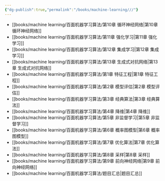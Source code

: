 ```yaml
---
{"dg-publish":true,"permalink":"/books/machine-learning///"}
---
```


- [[books/machine learning/百面机器学习算法/第10章 循环神经网络\|第10章 循环神经网络]]
- [[books/machine learning/百面机器学习算法/第11章 强化学习\|第11章 强化学习]]
- [[books/machine learning/百面机器学习算法/第12章 集成学习\|第12章 集成学习]]
- [[books/machine learning/百面机器学习算法/第13章 生成式对抗网络\|第13章 生成式对抗网络]]
- [[books/machine learning/百面机器学习算法/第1章 特征工程\|第1章 特征工程]]
- [[books/machine learning/百面机器学习算法/第2章 模型评估\|第2章 模型评估]]
- [[books/machine learning/百面机器学习算法/第3章 经典算法\|第3章 经典算法]]
- [[books/machine learning/百面机器学习算法/第4章 降维\|第4章 降维]]
- [[books/machine learning/百面机器学习算法/第5章 非监督学习\|第5章 非监督学习]]
- [[books/machine learning/百面机器学习算法/第6章 概率图模型\|第6章 概率图模型]]
- [[books/machine learning/百面机器学习算法/第7章 优化算法\|第7章 优化算法]]
- [[books/machine learning/百面机器学习算法/第8章 采样\|第8章 采样]]
- [[books/machine learning/百面机器学习算法/第9章 前向神经网络\|第9章 前向神经网络]]
- [[books/machine learning/百面机器学习算法/题目汇总\|题目汇总]]
